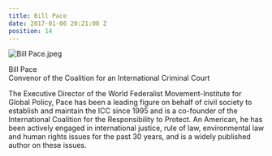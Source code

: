 ```yaml
---
title: Bill Pace
date: 2017-01-06 20:21:00 Z
position: 14
---
```


![Bill Pace.jpeg](/uploads/Bill%20Pace.jpeg)

Bill Pace <br> Convenor of the Coalition for an International Criminal Court

The Executive Director of the World Federalist Movement-Institute for Global Policy, Pace has been a leading figure on behalf of civil society to establish and maintain the ICC since 1995 and is a co-founder of the International Coalition for the Responsibility to Protect. An American, he has been actively engaged in international justice, rule of law, environmental law and human rights issues for the past 30 years, and is a widely published author on these issues.
